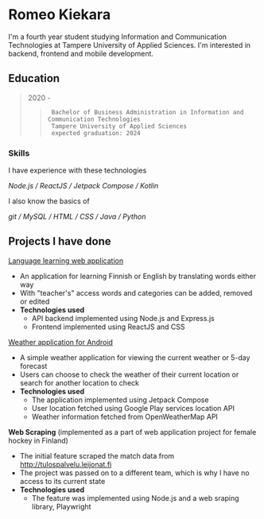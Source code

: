 # Romeo Kiekara

I'm a fourth year student studying Information and Communication Technologies at Tampere University of Applied Sciences.
I'm interested in backend, frontend and mobile development.

## Education

>  2020 -
>>      Bachelor of Business Administration in Information and Communication Technologies
>>      Tampere University of Applied Sciences
>>      expected graduation: 2024

### Skills

I have experience with these technologies

*Node.js  /  ReactJS  /  Jetpack Compose  /  Kotlin*

I also know the basics of

*git  /  MySQL  /  HTML  /  CSS  /  Java  /  Python*

## Projects I have done

[Language learning web application](https://github.com/Kiekara/fullstack-project)
- An application for learning Finnish or English by translating words either way
- With "teacher's" access words and categories can be added, removed or edited
- __Technologies used__
  - API backend implemented using Node.js and Express.js
  - Frontend implemented using ReactJS and CSS

[Weather application for Android](https://github.com/Kiekara/weather-app)
- A simple weather application for viewing the current weather or 5-day forecast
- Users can choose to check the weather of their current location or search for another location to check
- __Technologies used__
  - The application implemented using Jetpack Compose
  - User location fetched using Google Play services location API
  - Weather information fetched from OpenWeatherMap API

__Web Scraping__ (implemented as a part of web application project for female hockey in Finland)
- The initial feature scraped the match data from http://tulospalvelu.leijonat.fi
- The project was passed on to a different team, which is why I have no access to its current state
- __Technologies used__
  - The feature was implemented using Node.js and a web sraping library, Playwright
